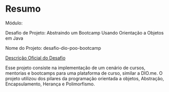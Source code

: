 # Resumo
Módulo: 

Desafio de Projeto: Abstraindo um Bootcamp Usando Orientação a Objetos em Java

Nome do Projeto: desafio-dio-poo-bootcamp

[Descrição Oficial do Desafio](https://github.com/cami-la/desafio-poo-dio)

Esse projeto consiste na implementação de um cenário de cursos, mentorias e bootcamps para uma plataforma de curso, similar a DIO.me. O projeto utilizou dos pilares da programação orientada a objetos, Abstração, Encapsulamento, Herança e Polimorfismo.  

